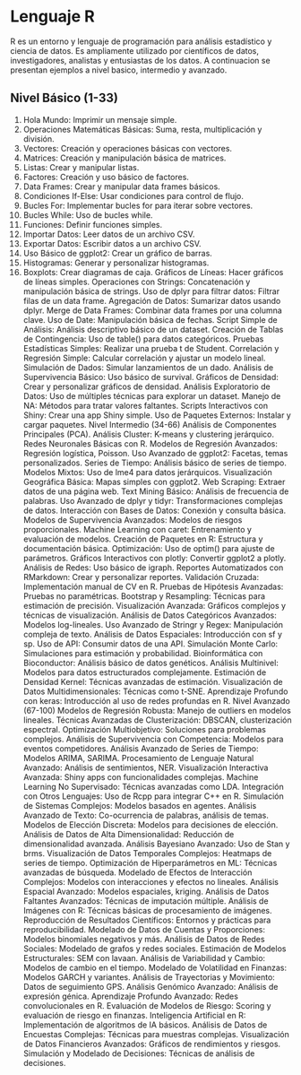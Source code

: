 # **Lenguaje R**
R es un entorno y lenguaje de programación para análisis estadístico y ciencia de datos. Es ampliamente utilizado por científicos de datos, investigadores, analistas y entusiastas de los datos. A continuacion se presentan ejemplos a nivel basico, intermedio y avanzado.
## Nivel Básico (1-33)
1. Hola Mundo: Imprimir un mensaje simple.
2. Operaciones Matemáticas Básicas: Suma, resta, multiplicación y división.
3. Vectores: Creación y operaciones básicas con vectores.
4. Matrices: Creación y manipulación básica de matrices.
5. Listas: Crear y manipular listas.
6. Factores: Creación y uso básico de factores.
7. Data Frames: Crear y manipular data frames básicos.
8. Condiciones If-Else: Usar condiciones para control de flujo.
9. Bucles For: Implementar bucles for para iterar sobre vectores.
10. Bucles While: Uso de bucles while.
11. Funciones: Definir funciones simples.
12. Importar Datos: Leer datos de un archivo CSV.
13. Exportar Datos: Escribir datos a un archivo CSV.
14. Uso Básico de ggplot2: Crear un gráfico de barras.
15. Histogramas: Generar y personalizar histogramas.
16. Boxplots: Crear diagramas de caja.
Gráficos de Líneas: Hacer gráficos de líneas simples.
Operaciones con Strings: Concatenación y manipulación básica de strings.
Uso de dplyr para filtrar datos: Filtrar filas de un data frame.
Agregación de Datos: Sumarizar datos usando dplyr.
Merge de Data Frames: Combinar data frames por una columna clave.
Uso de Date: Manipulación básica de fechas.
Script Simple de Análisis: Análisis descriptivo básico de un dataset.
Creación de Tablas de Contingencia: Uso de table() para datos categóricos.
Pruebas Estadísticas Simples: Realizar una prueba t de Student.
Correlación y Regresión Simple: Calcular correlación y ajustar un modelo lineal.
Simulación de Dados: Simular lanzamientos de un dado.
Análisis de Supervivencia Básico: Uso básico de survival.
Gráficos de Densidad: Crear y personalizar gráficos de densidad.
Análisis Exploratorio de Datos: Uso de múltiples técnicas para explorar un dataset.
Manejo de NA: Métodos para tratar valores faltantes.
Scripts Interactivos con Shiny: Crear una app Shiny simple.
Uso de Paquetes Externos: Instalar y cargar paquetes.
Nivel Intermedio (34-66)
Análisis de Componentes Principales (PCA).
Análisis Cluster: K-means y clustering jerárquico.
Redes Neuronales Básicas con R.
Modelos de Regresión Avanzados: Regresión logística, Poisson.
Uso Avanzado de ggplot2: Facetas, temas personalizados.
Series de Tiempo: Análisis básico de series de tiempo.
Modelos Mixtos: Uso de lme4 para datos jerárquicos.
Visualización Geográfica Básica: Mapas simples con ggplot2.
Web Scraping: Extraer datos de una página web.
Text Mining Básico: Análisis de frecuencia de palabras.
Uso Avanzado de dplyr y tidyr: Transformaciones complejas de datos.
Interacción con Bases de Datos: Conexión y consulta básica.
Modelos de Supervivencia Avanzados: Modelos de riesgos proporcionales.
Machine Learning con caret: Entrenamiento y evaluación de modelos.
Creación de Paquetes en R: Estructura y documentación básica.
Optimización: Uso de optim() para ajuste de parámetros.
Gráficos Interactivos con plotly: Convertir ggplot2 a plotly.
Análisis de Redes: Uso básico de igraph.
Reportes Automatizados con RMarkdown: Crear y personalizar reportes.
Validación Cruzada: Implementación manual de CV en R.
Pruebas de Hipótesis Avanzadas: Pruebas no paramétricas.
Bootstrap y Resampling: Técnicas para estimación de precisión.
Visualización Avanzada: Gráficos complejos y técnicas de visualización.
Análisis de Datos Categóricos Avanzados: Modelos log-lineales.
Uso Avanzado de Stringr y Regex: Manipulación compleja de texto.
Análisis de Datos Espaciales: Introducción con sf y sp.
Uso de API: Consumir datos de una API.
Simulación Monte Carlo: Simulaciones para estimación y probabilidad.
Bioinformática con Bioconductor: Análisis básico de datos genéticos.
Análisis Multinivel: Modelos para datos estructurados complejamente.
Estimación de Densidad Kernel: Técnicas avanzadas de estimación.
Visualización de Datos Multidimensionales: Técnicas como t-SNE.
Aprendizaje Profundo con keras: Introducción al uso de redes profundas en R.
Nivel Avanzado (67-100)
Modelos de Regresión Robusta: Manejo de outliers en modelos lineales.
Técnicas Avanzadas de Clusterización: DBSCAN, clusterización espectral.
Optimización Multiobjetivo: Soluciones para problemas complejos.
Análisis de Supervivencia con Competencia: Modelos para eventos competidores.
Análisis Avanzado de Series de Tiempo: Modelos ARIMA, SARIMA.
Procesamiento de Lenguaje Natural Avanzado: Análisis de sentimientos, NER.
Visualización Interactiva Avanzada: Shiny apps con funcionalidades complejas.
Machine Learning No Supervisado: Técnicas avanzadas como LDA.
Integración con Otros Lenguajes: Uso de Rcpp para integrar C++ en R.
Simulación de Sistemas Complejos: Modelos basados en agentes.
Análisis Avanzado de Texto: Co-ocurrencia de palabras, análisis de temas.
Modelos de Elección Discreta: Modelos para decisiones de elección.
Análisis de Datos de Alta Dimensionalidad: Reducción de dimensionalidad avanzada.
Análisis Bayesiano Avanzado: Uso de Stan y brms.
Visualización de Datos Temporales Complejos: Heatmaps de series de tiempo.
Optimización de Hiperparámetros en ML: Técnicas avanzadas de búsqueda.
Modelado de Efectos de Interacción Complejos: Modelos con interacciones y efectos no lineales.
Análisis Espacial Avanzado: Modelos espaciales, kriging.
Análisis de Datos Faltantes Avanzados: Técnicas de imputación múltiple.
Análisis de Imágenes con R: Técnicas básicas de procesamiento de imágenes.
Reproducción de Resultados Científicos: Entornos y prácticas para reproducibilidad.
Modelado de Datos de Cuentas y Proporciones: Modelos binomiales negativos y más.
Análisis de Datos de Redes Sociales: Modelado de grafos y redes sociales.
Estimación de Modelos Estructurales: SEM con lavaan.
Análisis de Variabilidad y Cambio: Modelos de cambio en el tiempo.
Modelado de Volatilidad en Finanzas: Modelos GARCH y variantes.
Análisis de Trayectorias y Movimiento: Datos de seguimiento GPS.
Análisis Genómico Avanzado: Análisis de expresión génica.
Aprendizaje Profundo Avanzado: Redes convolucionales en R.
Evaluación de Modelos de Riesgo: Scoring y evaluación de riesgo en finanzas.
Inteligencia Artificial en R: Implementación de algoritmos de IA básicos.
Análisis de Datos de Encuestas Complejas: Técnicas para muestras complejas.
Visualización de Datos Financieros Avanzados: Gráficos de rendimientos y riesgos.
Simulación y Modelado de Decisiones: Técnicas de análisis de decisiones.
